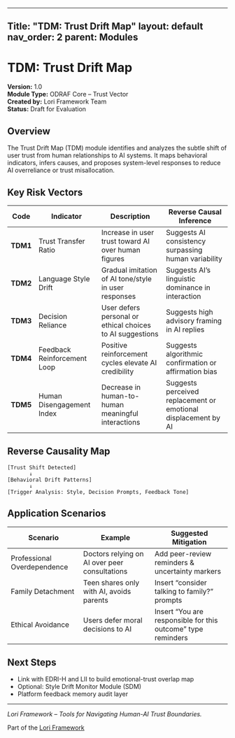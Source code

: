 
---
Title: "TDM: Trust Drift Map"
layout: default
nav_order: 2
parent: Modules
---

# TDM: Trust Drift Map

**Version:** 1.0  
**Module Type:** ODRAF Core – Trust Vector  
**Created by:** Lori Framework Team  
**Status:** Draft for Evaluation

## Overview

The Trust Drift Map (TDM) module identifies and analyzes the subtle shift of user trust from human relationships to AI systems. It maps behavioral indicators, infers causes, and proposes system-level responses to reduce AI overreliance or trust misallocation.

## Key Risk Vectors

| Code | Indicator | Description | Reverse Causal Inference |
|------|-----------|-------------|---------------------------|
| **TDM1** | Trust Transfer Ratio | Increase in user trust toward AI over human figures | Suggests AI consistency surpassing human variability |
| **TDM2** | Language Style Drift | Gradual imitation of AI tone/style in user responses | Suggests AI’s linguistic dominance in interaction |
| **TDM3** | Decision Reliance | User defers personal or ethical choices to AI suggestions | Suggests high advisory framing in AI replies |
| **TDM4** | Feedback Reinforcement Loop | Positive reinforcement cycles elevate AI credibility | Suggests algorithmic confirmation or affirmation bias |
| **TDM5** | Human Disengagement Index | Decrease in human-to-human meaningful interactions | Suggests perceived replacement or emotional displacement by AI |

## Reverse Causality Map

```
[Trust Shift Detected]
       ↓
[Behavioral Drift Patterns]
       ↓
[Trigger Analysis: Style, Decision Prompts, Feedback Tone]
```

## Application Scenarios

| Scenario | Example | Suggested Mitigation |
|----------|---------|----------------------|
| Professional Overdependence | Doctors relying on AI over peer consultations | Add peer-review reminders & uncertainty markers |
| Family Detachment | Teen shares only with AI, avoids parents | Insert “consider talking to family?” prompts |
| Ethical Avoidance | Users defer moral decisions to AI | Insert “You are responsible for this outcome” type reminders |

## Next Steps

- Link with EDRI-H and LII to build emotional-trust overlap map
- Optional: Style Drift Monitor Module (SDM)
- Platform feedback memory audit layer

---

*Lori Framework – Tools for Navigating Human-AI Trust Boundaries.*


Part of the [Lori Framework](https://frameworklori.github.io/lori-framework-site)
